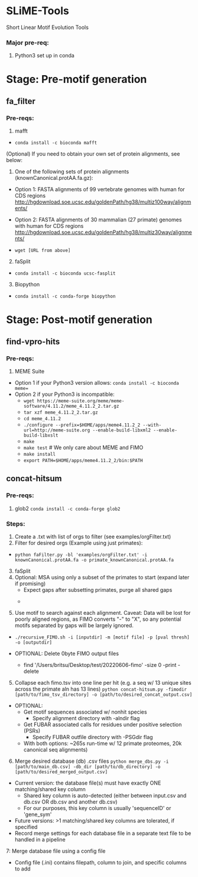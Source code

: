 # SLiME-Tools
Short Linear Motif Evolution Tools
### Major pre-req:
1. Python3 set up in conda

# Stage: Pre-motif generation

## fa_filter
### Pre-reqs:
1. mafft
* ```conda install -c bioconda mafft```

(Optional) If you need to obtain your own set of protein alignments, see below:
1. One of the following sets of protein alignments (knownCanonical.protAA.fa.gz):

* Option 1:
FASTA alignments of 99 vertebrate genomes with human for CDS regions
http://hgdownload.soe.ucsc.edu/goldenPath/hg38/multiz100way/alignments/

* Option 2:
FASTA alignments of 30 mammalian (27 primate) genomes with human for CDS regions
http://hgdownload.soe.ucsc.edu/goldenPath/hg38/multiz30way/alignments/

* ```wget [URL from above]```

2. faSplit

* ```conda install -c bioconda ucsc-fasplit```

3. Biopython

* ```conda install -c conda-forge biopython```

# Stage: Post-motif generation
## find-vpro-hits
### Pre-reqs:
1. MEME Suite
* Option 1 if your Python3 version allows: ```conda install -c bioconda meme=```
* Option 2 if your Python3 is incompatible:
    * ```wget https://meme-suite.org/meme/meme-software/4.11.2/meme_4.11.2_2.tar.gz```
    * ```tar xzf meme_4.11.2_2.tar.gz```
    * ```cd meme_4.11.2```
    * ```./configure --prefix=$HOME/apps/meme4.11.2_2 --with-url=http://meme-suite.org --enable-build-libxml2 --enable-build-libxslt```
    * ```make```
    * ```make test``` # We only care about MEME and FIMO
    * ```make install```
    * ```export PATH=$HOME/apps/meme4.11.2_2/bin:$PATH```

## concat-hitsum
### Pre-reqs:
1. glob2
```conda install -c conda-forge glob2```

### Steps:
1. Create a .txt with list of orgs to filter (see examples/orgFilter.txt)
2. Filter for desired orgs (Example using just primates):
* ```python faFilter.py -bl 'examples/orgFilter.txt' -i knownCanonical.protAA.fa -o primate_knownCanonical.protAA.fa```
3. faSplit 
3. Optional: MSA using only a subset of the primates to start (expand later if promising)
    * Expect gaps after subsetting primates, purge all shared gaps
    * ```linsi

4. Use motif to search against each alignment. Caveat: Data will be lost for poorly aligned regions, as FIMO converts "-" to "X", so any potential motifs separated by gaps will be largely ignored.
* ```./recursive_FIMO.sh -i [inputdir] -m [motif file] -p [pval thresh] -o [outputdir]```

* OPTIONAL: Delete 0byte FIMO output files
    * find '/Users/britsu/Desktop/test/20220606-fimo' -size 0 -print -delete

5. Collapse each fimo.tsv into one line per hit (e.g. a seq w/ 13 unique sites across the primate aln has 13 lines)
```python concat-hitsum.py -fimodir [path/to/fimo_tsv_directory] -o [path/to/desired_concat_output.csv]```
* OPTIONAL: 
    * Get motif sequences associated w/ nonhit species
        * Specify alignment directory with -alndir flag
    * Get FUBAR associated calls for residues under positive selection (PSRs)
        * Specify FUBAR outfile directory with -PSGdir flag
    * With both options: ~265s run-time w/ 12 primate proteomes, 20k canonical seq alignments)

6. Merge desired database (db) .csv files
```python merge_dbs.py -i [path/to/main_db.csv] -db_dir [path/to/db_directory] -o [path/to/desired_merged_output.csv]```
* Current version: the database file(s) must have exactly ONE matching/shared key column
    * Shared key column is auto-detected (either between input.csv and db.csv OR db.csv and another db.csv)
    * For our purposes, this key column is usually 'sequenceID' or 'gene_sym'
* Future versions: >1 matching/shared key columns are tolerated, if specified
* Record merge settings for each database file in a separate text file to be handled in a pipeline

7: Merge database file using a config file
* Config file (.ini) contains filepath, column to join, and specific columns to add
